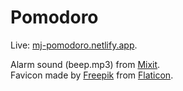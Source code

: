 # Pomodoro

Live: <a href="https://mj-pomodoro.netlify.app" target="_blank" rel="noreferrer noopener">mj-pomodoro.netlify.app</a>.

Alarm sound (beep.mp3) from <a href="https://mixkit.co" target="_blank" rel="noreferrer noopener">Mixit</a>.  
Favicon made by <a href="https://www.freepik.com" target="_blank" rel="noreferrer noopener">Freepik</a> from <a href="https://www.flaticon.com" target="_blank" rel="noreferrer noopener">Flaticon</a>.
